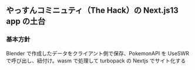 ## やっすんコミニュティ（The Hack）の Next.js13 app の土台

### 基本方針

Blender で作成したデータをクライアント側で保存、PokemonAPI を UseSWR で呼び出し、紐付け。wasm で処理して turbopack の Nextjs でサイト化する
